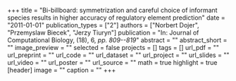 +++
title = "Bi-billboard: symmetrization and careful choice of informant species results in higher accuracy of regulatory element prediction"
date = "2011-01-01"
publication_types = ["2"]
authors = ["Norbert Dojer", "Przemyslaw Biecek", "Jerzy Tiuryn"]
publication = "In: Journal of Computational Biology, (18), 6, _pp. 809--819_"
abstract = ""
abstract_short = ""
image_preview = ""
selected = false
projects = []
tags = []
url_pdf = ""
url_preprint = ""
url_code = ""
url_dataset = ""
url_project = ""
url_slides = ""
url_video = ""
url_poster = ""
url_source = ""
math = true
highlight = true
[header]
image = ""
caption = ""
+++
